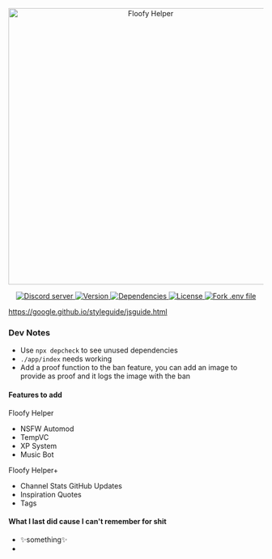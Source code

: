 <div align="center">
  <p>
    <a href="https://www.discord.gg/hRmjAUvrpT">
      <img src="https://cdn.discordapp.com/attachments/1008733713217101996/1008734023297802392/Floofy_Helper.png?size=4096" width="546" alt="Floofy Helper" />
    </a>
  </p>
  <p>
    <a href="https://discord.gg/hRmjAUvrpT">
     <img src="https://img.shields.io/discord/943404593105231882?color=5865F2&logo=discord&logoColor=white" alt="Discord server" />
    </a>
    <a href="https://github.com/floofyHelper/floofyHelper/blob/main/app/package.json">
     <img src="https://img.shields.io/github/package-json/v/floofyHelper/floofyHelper" alt="Version" />
    </a>
    <a href="https://libraries.io/github/floofyHelper/floofyHelper">
     <img src="https://img.shields.io/librariesio/github/floofyHelper/floofyHelper" alt="Dependencies" />
    </a>
    <a href="https://github.com/floofyHelper/floofyHelper/blob/main/LICENSE">
      <img src="https://img.shields.io/github/license/floofyHelper/floofyHelper" alt="License" />
    </a>
    <a href="https://vault.dotenv.org/project/vlt_d000d25efc54c2f1faf841dd51ab9de02cb1c5e8c51793e6518f33ff91f2f99d/example">
      <img src="https://badge.dotenv.org/fork.svg?r=1" alt="Fork .env file" />
    </a>
  </p>
</div>

<https://google.github.io/styleguide/jsguide.html>

### Dev Notes

- Use `npx depcheck` to see unused dependencies
- `./app/index` needs working
- Add a proof function to the ban feature, you can add an image to provide as proof and it logs the image with the ban

#### Features to add

Floofy Helper

- NSFW Automod
- TempVC
- XP System
- Music Bot

Floofy Helper+

- Channel Stats
  GitHub Updates
- Inspiration Quotes
- Tags

#### What I last did cause I can't remember for shit

- ✨something✨
-
